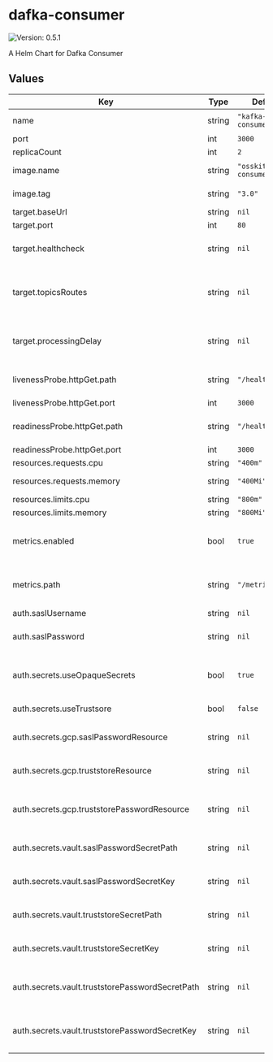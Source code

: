 # dafka-consumer

![Version: 0.5.1](https://img.shields.io/badge/Version-0.5.1-informational?style=flat-square)

A Helm Chart for Dafka Consumer

## Values

| Key | Type | Default | Description |
|-----|------|---------|-------------|
| name | string | `"kafka-consumer"` | name for this consumer |
| port | int | `3000` | the port to use |
| replicaCount | int | `2` | pod count |
| image.name | string | `"osskit/dafka-consumer"` | the image name to use |
| image.tag | string | `"3.0"` | the image tag to use |
| target.baseUrl | string | `nil` | target base url |
| target.port | int | `80` | target port |
| target.healthcheck | string | `nil` | target healthcheck route |
| target.topicsRoutes | string | `nil` | mapping of topics to corresponding routes in target |
| target.processingDelay | string | `nil` | adds delay before processing next record |
| livenessProbe.httpGet.path | string | `"/healthcheck"` | the path for liveness check |
| livenessProbe.httpGet.port | int | `3000` |  |
| readinessProbe.httpGet.path | string | `"/healthcheck"` | the path for readiness check |
| readinessProbe.httpGet.port | int | `3000` |  |
| resources.requests.cpu | string | `"400m"` | cpu requests |
| resources.requests.memory | string | `"400Mi"` | memory requests |
| resources.limits.cpu | string | `"800m"` | cpu limits |
| resources.limits.memory | string | `"800Mi"` | memory limits |
| metrics.enabled | bool | `true` | should prometheus scrape this server |
| metrics.path | string | `"/metrics"` | a path prometheus should scrape metrics from |
| auth.saslUsername | string | `nil` | sasl username |
| auth.saslPassword | string | `nil` | sasl password (not encrypted) |
| auth.secrets.useOpaqueSecrets | bool | `true` | should mount secrets to opaque secrets |
| auth.secrets.useTrustsore | bool | `false` | should use truststore |
| auth.secrets.gcp.saslPasswordResource | string | `nil` | gcp secret resource for sasl password |
| auth.secrets.gcp.truststoreResource | string | `nil` | gcp secret resource for truststore file |
| auth.secrets.gcp.truststorePasswordResource | string | `nil` | gcp secret resource for truststore password |
| auth.secrets.vault.saslPasswordSecretPath | string | `nil` | vault secret path for sasl password |
| auth.secrets.vault.saslPasswordSecretKey | string | `nil` | vault secret key for sasl password |
| auth.secrets.vault.truststoreSecretPath | string | `nil` | vault secret path for truststore file |
| auth.secrets.vault.truststoreSecretKey | string | `nil` | vault secret key for truststore file |
| auth.secrets.vault.truststorePasswordSecretPath | string | `nil` | vault secret path for truststore password |
| auth.secrets.vault.truststorePasswordSecretKey | string | `nil` | vault secret key for truststore password |

